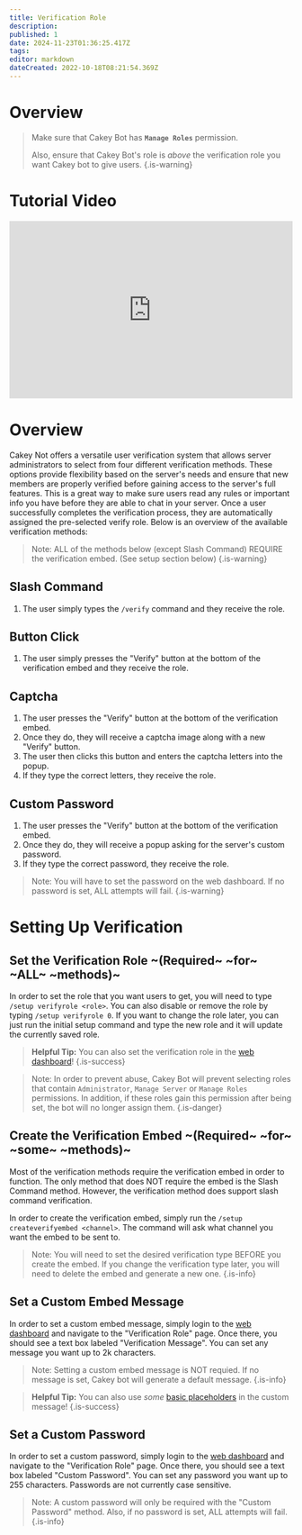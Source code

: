 ```yaml
---
title: Verification Role
description: 
published: 1
date: 2024-11-23T01:36:25.417Z
tags: 
editor: markdown
dateCreated: 2022-10-18T08:21:54.369Z
---
```


# Overview

> Make sure that Cakey Bot has **`Manage Roles`** permission.
> 
> Also, ensure that Cakey Bot's role is _above_ the verification role you want Cakey bot to give users.
{.is-warning}

# Tutorial Video
<div style="left: 0; width: 100%; height: 0; max-width: 560px; max-height: 315px; position: relative; padding-bottom: 315px;"><iframe src="https://www.youtube.com/embed/y_DgmqeXQnY?rel=0" style="top: 0; left: 0; width: 100%; height: 100%; max-width: 560px; max-height: 315px; position: absolute; border: 0;" allowfullscreen scrolling="no" allow="accelerometer; clipboard-write; encrypted-media; gyroscope; picture-in-picture;"></iframe></div>

# Overview
Cakey Not offers a versatile user verification system that allows server administrators to select from four different verification methods. These options provide flexibility based on the server's needs and ensure that new members are properly verified before gaining access to the server's full features. This is a great way to make sure users read any rules or important info you have before they are able to chat in your server. Once a user successfully completes the verification process, they are automatically assigned the pre-selected verify role. Below is an overview of the available verification methods:

> Note: ALL of the methods below (except Slash Command) REQUIRE the verification embed. (See setup section below)
{.is-warning}

## Slash Command
1) The user simply types the `/verify` command and they receive the role.

## Button Click
1) The user simply presses the "Verify" button at the bottom of the verification embed and they receive the role.

## Captcha
1) The user presses the "Verify" button at the bottom of the verification embed. 
2) Once they do, they will receive a captcha image along with a new "Verify" button. 
3) The user then clicks this button and enters the captcha letters into the popup. 
4) If they type the correct letters, they receive the role.

## Custom Password
1) The user presses the "Verify" button at the bottom of the verification embed. 
2) Once they do, they will receive a popup asking for the server's custom password.
3) If they type the correct password, they receive the role.

> Note: You will have to set the password on the web dashboard. If no password is set, ALL attempts will fail.
{.is-warning}

# Setting Up Verification

## Set the Verification Role ~(Required~ ~for~ ~ALL~ ~methods)~
In order to set the role that you want users to get, you will need to type `/setup verifyrole <role>`. You can also disable or remove the role by typing `/setup verifyrole 0`. If you want to change the role later, you can just run the initial setup command and type the new role and it will update the currently saved role.

> **Helpful Tip:** You can also set the verification role in the [web dashboard](https://cakey.bot/dashboard/public)!
{.is-success}

> Note: In order to prevent abuse, Cakey Bot will prevent selecting roles that contain `Administrator`, `Manage Server` or `Manage Roles` permissions. In addition, if these roles gain this permission after being set, the bot will no longer assign them.
{.is-danger}

## Create the Verification Embed ~(Required~ ~for~ ~some~ ~methods)~
Most of the verification methods require the verification embed in order to function. The only method that does NOT require the embed is the Slash Command method. However, the verification method does support slash command verification.

In order to create the verification embed, simply run the `/setup createverifyembed <channel>`. The command will ask what channel you want the embed to be sent to.

> Note: You will need to set the desired verification type BEFORE you create the embed. If you change the verification type later, you will need to delete the embed and generate a new one.
{.is-info}

## Set a Custom Embed Message
In order to set a custom embed message, simply login to the [web dashboard](https://cakey.bot/dashboard/public) and navigate to the "Verification Role" page. Once there, you should see a text box labeled "Verification Message". You can set any message you want up to 2k characters.

> Note: Setting a custom embed message is NOT requied. If no message is set, Cakey bot will generate a default message.
{.is-info}

> **Helpful Tip:** You can also use _some_ [basic placeholders](/placeholders) in the custom message!
{.is-success}

## Set a Custom Password
In order to set a custom password, simply login to the [web dashboard](https://cakey.bot/dashboard/public) and navigate to the "Verification Role" page. Once there, you should see a text box labeled "Custom Password". You can set any password you want up to 255 characters. Passwords are not currently case sensitive.

> Note: A custom password will only be required with the "Custom Password" method. Also, if no password is set, ALL attempts will fail.
{.is-info}
